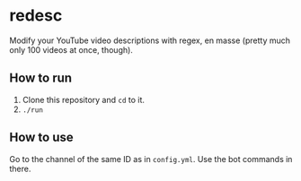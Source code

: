 # redesc
Modify your YouTube video descriptions with regex, en masse (pretty much only 100 videos at once, though).

## How to run
1. Clone this repository and `cd` to it.
2. `./run`

## How to use
Go to the channel of the same ID as in `config.yml`. Use the bot commands in there.
